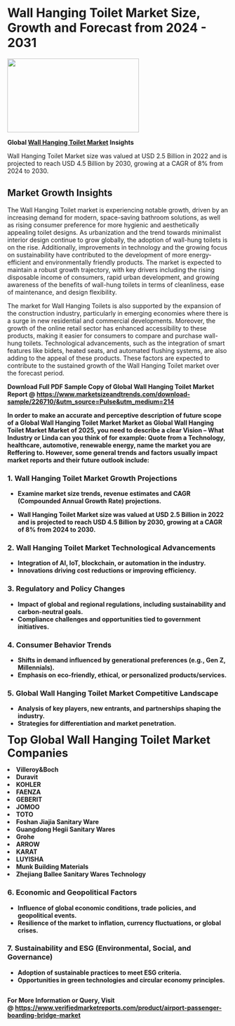 <H1>Wall Hanging Toilet Market Size, Growth and Forecast from 2024 - 2031</H1><img class="aligncenter size-medium wp-image-584254" src="https://thirdeyenews.in/wp-content/uploads/2024/09/Global-Market-Research-300x168.jpeg" alt="" width="300" height="168" /><p><strong>Global&nbsp;<a href="https://www.marketsizeandtrends.com/download-sample/226710/&amp;utm_source=Pulse&amp;utm_medium=214">Wall Hanging Toilet Market</a> Insights</strong></p><p>Wall Hanging Toilet Market size was valued at USD 2.5 Billion in 2022 and is projected to reach USD 4.5 Billion by 2030, growing at a CAGR of 8% from 2024 to 2030.</p><p><h2>Market Growth Insights</h2> <p>The Wall Hanging Toilet market is experiencing notable growth, driven by an increasing demand for modern, space-saving bathroom solutions, as well as rising consumer preference for more hygienic and aesthetically appealing toilet designs. As urbanization and the trend towards minimalist interior design continue to grow globally, the adoption of wall-hung toilets is on the rise. Additionally, improvements in technology and the growing focus on sustainability have contributed to the development of more energy-efficient and environmentally friendly products. The market is expected to maintain a robust growth trajectory, with key drivers including the rising disposable income of consumers, rapid urban development, and growing awareness of the benefits of wall-hung toilets in terms of cleanliness, ease of maintenance, and design flexibility.</p> <p><strong></strong></p> <p>The market for Wall Hanging Toilets is also supported by the expansion of the construction industry, particularly in emerging economies where there is a surge in new residential and commercial developments. Moreover, the growth of the online retail sector has enhanced accessibility to these products, making it easier for consumers to compare and purchase wall-hung toilets. Technological advancements, such as the integration of smart features like bidets, heated seats, and automated flushing systems, are also adding to the appeal of these products. These factors are expected to contribute to the sustained growth of the Wall Hanging Toilet market over the forecast period.</p> <p><strong></p><p><span class=""><strong>Download Full PDF Sample Copy of Global Wall Hanging Toilet Market Report</strong> @ <a href="https://www.marketsizeandtrends.com/download-sample/226710/&amp;utm_source=Pulse&amp;utm_medium=214" target="_blank">https://www.marketsizeandtrends.com/download-sample/226710/&amp;utm_source=Pulse&amp;utm_medium=214</a></span></p><p>In order to make an accurate and perceptive description of future scope of a Global&nbsp;Wall Hanging Toilet Market Market as Global&nbsp;Wall Hanging Toilet Market Market of 2025, you need to describe a clear Vision &ndash; What Industry or Linda can you think of for example: Quote from a Technology, healthcare, automotive, renewable energy, name the market you are Reffering to. However, some general trends and factors usually impact market reports and their future outlook include:</p><h3>1.&nbsp;<strong>Wall Hanging Toilet Market Growth Projections</strong></h3><ul><li>Examine market size trends, revenue estimates and CAGR (Compounded Annual Growth Rate) projections.</li><li><p>Wall Hanging Toilet Market size was valued at USD 2.5 Billion in 2022 and is projected to reach USD 4.5 Billion by 2030, growing at a CAGR of 8% from 2024 to 2030.</p></li></ul><h3>2.&nbsp;<strong>Wall Hanging Toilet Market Technological Advancements</strong></h3><ul><li>Integration of AI, IoT, blockchain, or automation in the industry.</li><li>Innovations driving cost reductions or improving efficiency.</li></ul><h3>3.&nbsp;<strong>Regulatory and Policy Changes</strong></h3><ul><li>Impact of global and regional regulations, including sustainability and carbon-neutral goals.</li><li>Compliance challenges and opportunities tied to government initiatives.</li></ul><h3>4.&nbsp;<strong>Consumer Behavior Trends</strong></h3><ul><li>Shifts in demand influenced by generational preferences (e.g., Gen Z, Millennials).</li><li>Emphasis on eco-friendly, ethical, or personalized products/services.</li></ul><h3>5.&nbsp;<strong>Global Wall Hanging Toilet Market Competitive Landscape</strong></h3><ul><li>Analysis of key players, new entrants, and partnerships shaping the industry.</li><li>Strategies for differentiation and market penetration.</li></ul><p data-pm-slice="1 1 []"><span style="color: inherit; font-family: inherit; font-size: 25px;">Top Global Wall Hanging Toilet Market Companies</span></p><div class="" data-test-id=""><p><li>Villeroy&Boch</li><li> Duravit</li><li> KOHLER</li><li> FAENZA</li><li> GEBERIT</li><li> JOMOO</li><li> TOTO</li><li> Foshan Jiajia Sanitary Ware</li><li> Guangdong Hegii Sanitary Wares</li><li> Grohe</li><li> ARROW</li><li> KARAT</li><li> LUYISHA</li><li> Munk Building Materials</li><li> Zhejiang Ballee Sanitary Wares Technology</li></p></div><h3>6.&nbsp;<strong>Economic and Geopolitical Factors</strong></h3><ul><li>Influence of global economic conditions, trade policies, and geopolitical events.</li><li>Resilience of the market to inflation, currency fluctuations, or global crises.</li></ul><h3>7.&nbsp;<strong>Sustainability and ESG (Environmental, Social, and Governance)</strong></h3><ul><li>Adoption of sustainable practices to meet ESG criteria.</li><li>Opportunities in green technologies and circular economy principles.</li></ul><h2><strong style="font-size: 14px;">For More Information or Query, Visit @&nbsp;</strong><a style="background-color: #ffffff; font-size: 14px;" href="https://www.marketsizeandtrends.com/report/wall-hanging-toilet-market/" target="_blank">https://www.verifiedmarketreports.com/product/airport-passenger-boarding-bridge-market</a></h2>
